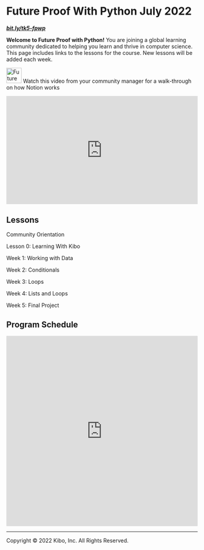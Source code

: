 # Future Proof With Python July 2022

**_[bit.ly/tk5-fpwp](http://bit.ly/tk5-fpwp)_**

**Welcome to Future Proof with Python!** You are joining a global learning community dedicated to helping you learn and thrive in computer science. This page includes links to the lessons for the course. New lessons will be added each week.

<aside>

<img src="/future-proof-with-python/instruction.png" alt="Future%20Proof%20with%20Python%20(April%202022)%20cde560ea771b4db192e308aa17d69936/instruction.png" width="40px" /> Watch this video from your community manager for a walk-through on how Notion works

</aside>

<div style="position: relative; padding-bottom: 56.25%; height: 0;"><iframe src="https://www.youtube.com/embed/1ji9bSs8chA" title="YouTube video player" frameborder="0" allow="accelerometer; autoplay; clipboard-write; encrypted-media; gyroscope; picture-in-picture" allowfullscreen style="position: absolute; top: 0; left: 0; width: 100%; height: 100%;"></iframe></div>

## Lessons

Community Orientation

Lesson 0: Learning With Kibo

Week 1: Working with Data

Week 2: Conditionals

Week 3: Loops

Week 4: Lists and Loops

Week 5: Final Project

## Program Schedule

<div style="width:100%;height:500px;"><iframe src="https://docs.google.com/presentation/embed?id=1CVJp-owYbDIUeLvugui8Vid2Mh4EWg_90nxxzONeM50" frameborder="0" sandbox="allow-scripts allow-popups allow-top-navigation-by-user-activation allow-forms allow-same-origin" allowfullscreen="" style="width: 100%; height: 100%; border-radius: 1px; pointer-events: auto; background-color: white;"></iframe></div>

---

Copyright © 2022 Kibo, Inc. All Rights Reserved.
